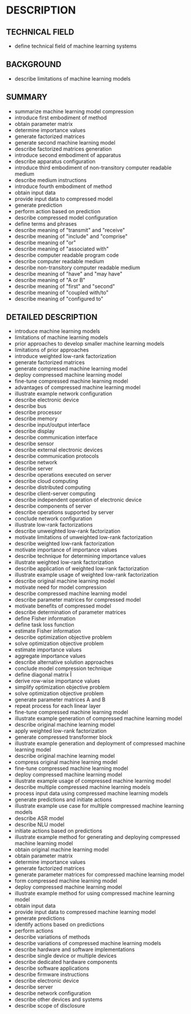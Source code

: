 # DESCRIPTION

## TECHNICAL FIELD

- define technical field of machine learning systems

## BACKGROUND

- describe limitations of machine learning models

## SUMMARY

- summarize machine learning model compression
- introduce first embodiment of method
- obtain parameter matrix
- determine importance values
- generate factorized matrices
- generate second machine learning model
- describe factorized matrices generation
- introduce second embodiment of apparatus
- describe apparatus configuration
- introduce third embodiment of non-transitory computer readable medium
- describe medium instructions
- introduce fourth embodiment of method
- obtain input data
- provide input data to compressed model
- generate prediction
- perform action based on prediction
- describe compressed model configuration
- define terms and phrases
- describe meaning of "transmit" and "receive"
- describe meaning of "include" and "comprise"
- describe meaning of "or"
- describe meaning of "associated with"
- describe computer readable program code
- describe computer readable medium
- describe non-transitory computer readable medium
- describe meaning of "have" and "may have"
- describe meaning of "A or B"
- describe meaning of "first" and "second"
- describe meaning of "coupled with/to"
- describe meaning of "configured to"

## DETAILED DESCRIPTION

- introduce machine learning models
- limitations of machine learning models
- prior approaches to develop smaller machine learning models
- limitations of prior approaches
- introduce weighted low-rank factorization
- generate factorized matrices
- generate compressed machine learning model
- deploy compressed machine learning model
- fine-tune compressed machine learning model
- advantages of compressed machine learning model
- illustrate example network configuration
- describe electronic device
- describe bus
- describe processor
- describe memory
- describe input/output interface
- describe display
- describe communication interface
- describe sensor
- describe external electronic devices
- describe communication protocols
- describe network
- describe server
- describe operations executed on server
- describe cloud computing
- describe distributed computing
- describe client-server computing
- describe independent operation of electronic device
- describe components of server
- describe operations supported by server
- conclude network configuration
- illustrate low-rank factorizations
- describe unweighted low-rank factorization
- motivate limitations of unweighted low-rank factorization
- describe weighted low-rank factorization
- motivate importance of importance values
- describe technique for determining importance values
- illustrate weighted low-rank factorization
- describe application of weighted low-rank factorization
- illustrate example usage of weighted low-rank factorization
- describe original machine learning model
- motivate need for model compression
- describe compressed machine learning model
- describe parameter matrices for compressed model
- motivate benefits of compressed model
- describe determination of parameter matrices
- define Fisher information
- define task loss function
- estimate Fisher information
- describe optimization objective problem
- solve optimization objective problem
- estimate importance values
- aggregate importance values
- describe alternative solution approaches
- conclude model compression technique
- define diagonal matrix Î
- derive row-wise importance values
- simplify optimization objective problem
- solve optimization objective problem
- generate parameter matrices A and B
- repeat process for each linear layer
- fine-tune compressed machine learning model
- illustrate example generation of compressed machine learning model
- describe original machine learning model
- apply weighted low-rank factorization
- generate compressed transformer block
- illustrate example generation and deployment of compressed machine learning model
- describe original machine learning model
- compress original machine learning model
- fine-tune compressed machine learning model
- deploy compressed machine learning model
- illustrate example usage of compressed machine learning model
- describe multiple compressed machine learning models
- process input data using compressed machine learning models
- generate predictions and initiate actions
- illustrate example use case for multiple compressed machine learning models
- describe ASR model
- describe NLU model
- initiate actions based on predictions
- illustrate example method for generating and deploying compressed machine learning model
- obtain original machine learning model
- obtain parameter matrix
- determine importance values
- generate factorized matrices
- generate parameter matrices for compressed machine learning model
- form compressed machine learning model
- deploy compressed machine learning model
- illustrate example method for using compressed machine learning model
- obtain input data
- provide input data to compressed machine learning model
- generate predictions
- identify actions based on predictions
- perform actions
- describe variations of methods
- describe variations of compressed machine learning models
- describe hardware and software implementations
- describe single device or multiple devices
- describe dedicated hardware components
- describe software applications
- describe firmware instructions
- describe electronic device
- describe server
- describe network configuration
- describe other devices and systems
- describe scope of disclosure

